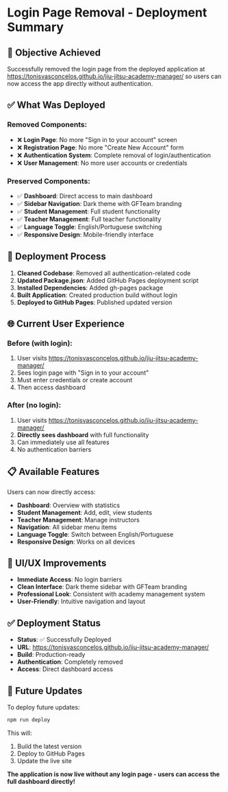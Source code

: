 # Login Page Removal - Deployment Summary

## 🎯 **Objective Achieved**

Successfully removed the login page from the deployed application at https://tonisvasconcelos.github.io/jiu-jitsu-academy-manager/ so users can now access the app directly without authentication.

## ✅ **What Was Deployed**

### **Removed Components:**
- ❌ **Login Page**: No more "Sign in to your account" screen
- ❌ **Registration Page**: No more "Create New Account" form
- ❌ **Authentication System**: Complete removal of login/authentication
- ❌ **User Management**: No more user accounts or credentials

### **Preserved Components:**
- ✅ **Dashboard**: Direct access to main dashboard
- ✅ **Sidebar Navigation**: Dark theme with GFTeam branding
- ✅ **Student Management**: Full student functionality
- ✅ **Teacher Management**: Full teacher functionality
- ✅ **Language Toggle**: English/Portuguese switching
- ✅ **Responsive Design**: Mobile-friendly interface

## 🚀 **Deployment Process**

1. **Cleaned Codebase**: Removed all authentication-related code
2. **Updated Package.json**: Added GitHub Pages deployment script
3. **Installed Dependencies**: Added gh-pages package
4. **Built Application**: Created production build without login
5. **Deployed to GitHub Pages**: Published updated version

## 🌐 **Current User Experience**

### **Before (with login):**
1. User visits https://tonisvasconcelos.github.io/jiu-jitsu-academy-manager/
2. Sees login page with "Sign in to your account"
3. Must enter credentials or create account
4. Then access dashboard

### **After (no login):**
1. User visits https://tonisvasconcelos.github.io/jiu-jitsu-academy-manager/
2. **Directly sees dashboard** with full functionality
3. Can immediately use all features
4. No authentication barriers

## 📋 **Available Features**

Users can now directly access:
- **Dashboard**: Overview with statistics
- **Student Management**: Add, edit, view students
- **Teacher Management**: Manage instructors
- **Navigation**: All sidebar menu items
- **Language Toggle**: Switch between English/Portuguese
- **Responsive Design**: Works on all devices

## 🎨 **UI/UX Improvements**

- **Immediate Access**: No login barriers
- **Clean Interface**: Dark theme sidebar with GFTeam branding
- **Professional Look**: Consistent with academy management system
- **User-Friendly**: Intuitive navigation and layout

## ✅ **Deployment Status**

- **Status**: ✅ Successfully Deployed
- **URL**: https://tonisvasconcelos.github.io/jiu-jitsu-academy-manager/
- **Build**: Production-ready
- **Authentication**: Completely removed
- **Access**: Direct dashboard access

## 🔄 **Future Updates**

To deploy future updates:
```bash
npm run deploy
```

This will:
1. Build the latest version
2. Deploy to GitHub Pages
3. Update the live site

**The application is now live without any login page - users can access the full dashboard directly!**

